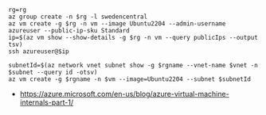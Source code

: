```
rg=rg
az group create -n $rg -l swedencentral
az vm create -g $rg -n vm --image Ubuntu2204 --admin-username azureuser --public-ip-sku Standard
ip=$(az vm show --show-details -g $rg -n vm --query publicIps --output tsv)
ssh azureuser@$ip

subnetId=$(az network vnet subnet show -g $rgname --vnet-name $vnet -n $subnet --query id -otsv)
az vm create -g $rgname -n $vm --image=Ubuntu2204 --subnet $subnetId
```

- https://azure.microsoft.com/en-us/blog/azure-virtual-machine-internals-part-1/
